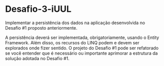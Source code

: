 # Desafio-3-iUUL
Implementar a persistência dos dados na aplicação desenvolvida no Desafio #1 proposto anteriormente.

A persistência deverá ser implementada, obrigatoriamente, usando o Entity Framework.
Além disso, os recursos do LINQ podem e devem ser explorados onde fizer sentido. O
projeto do Desafio #1 pode ser refatorado se você entender que é necessário ou
importante aprimorar a estrutura da solução adotada no Desafio #1.
